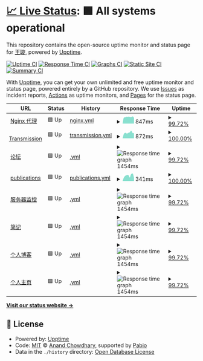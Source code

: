 # [📈 Live Status](https://shaoyaoqian.github.io/uptime): <!--live status--> **🟩 All systems operational**

This repository contains the open-source uptime monitor and status page for [王璇](https://blog.pengfeima.cn), powered by [Upptime](https://github.com/upptime/upptime).

[![Uptime CI](https://github.com/shaoyaoqian/uptime/workflows/Uptime%20CI/badge.svg)](https://github.com/shaoyaoqian/uptime/actions?query=workflow%3A%22Uptime+CI%22)
[![Response Time CI](https://github.com/shaoyaoqian/uptime/workflows/Response%20Time%20CI/badge.svg)](https://github.com/shaoyaoqian/uptime/actions?query=workflow%3A%22Response+Time+CI%22)
[![Graphs CI](https://github.com/shaoyaoqian/uptime/workflows/Graphs%20CI/badge.svg)](https://github.com/shaoyaoqian/uptime/actions?query=workflow%3A%22Graphs+CI%22)
[![Static Site CI](https://github.com/shaoyaoqian/uptime/workflows/Static%20Site%20CI/badge.svg)](https://github.com/shaoyaoqian/uptime/actions?query=workflow%3A%22Static+Site+CI%22)
[![Summary CI](https://github.com/shaoyaoqian/uptime/workflows/Summary%20CI/badge.svg)](https://github.com/shaoyaoqian/uptime/actions?query=workflow%3A%22Summary+CI%22)

With [Upptime](https://upptime.js.org), you can get your own unlimited and free uptime monitor and status page, powered entirely by a GitHub repository. We use [Issues](https://github.com/shaoyaoqian/uptime/issues) as incident reports, [Actions](https://github.com/shaoyaoqian/uptime/actions) as uptime monitors, and [Pages](https://shaoyaoqian.github.io/uptime) for the status page.

<!--start: status pages-->
<!-- This summary is generated by Upptime (https://github.com/upptime/upptime) -->
<!-- Do not edit this manually, your changes will be overwritten -->
<!-- prettier-ignore -->
| URL | Status | History | Response Time | Uptime |
| --- | ------ | ------- | ------------- | ------ |
| <img alt="" src="https://icons.duckduckgo.com/ip3/proxy.pengfeima.cn.ico" height="13"> [Nginx 代理](https://proxy.pengfeima.cn) | 🟩 Up | [nginx.yml](https://github.com/shaoyaoqian/uptime/commits/HEAD/history/nginx.yml) | <details><summary><img alt="Response time graph" src="./graphs/nginx/response-time-week.png" height="20"> 847ms</summary><br><a href="https://shaoyaoqian.github.io/uptime/history/nginx"><img alt="Response time 897" src="https://img.shields.io/endpoint?url=https%3A%2F%2Fraw.githubusercontent.com%2Fshaoyaoqian%2Fuptime%2FHEAD%2Fapi%2Fnginx%2Fresponse-time.json"></a><br><a href="https://shaoyaoqian.github.io/uptime/history/nginx"><img alt="24-hour response time 839" src="https://img.shields.io/endpoint?url=https%3A%2F%2Fraw.githubusercontent.com%2Fshaoyaoqian%2Fuptime%2FHEAD%2Fapi%2Fnginx%2Fresponse-time-day.json"></a><br><a href="https://shaoyaoqian.github.io/uptime/history/nginx"><img alt="7-day response time 847" src="https://img.shields.io/endpoint?url=https%3A%2F%2Fraw.githubusercontent.com%2Fshaoyaoqian%2Fuptime%2FHEAD%2Fapi%2Fnginx%2Fresponse-time-week.json"></a><br><a href="https://shaoyaoqian.github.io/uptime/history/nginx"><img alt="30-day response time 927" src="https://img.shields.io/endpoint?url=https%3A%2F%2Fraw.githubusercontent.com%2Fshaoyaoqian%2Fuptime%2FHEAD%2Fapi%2Fnginx%2Fresponse-time-month.json"></a><br><a href="https://shaoyaoqian.github.io/uptime/history/nginx"><img alt="1-year response time 897" src="https://img.shields.io/endpoint?url=https%3A%2F%2Fraw.githubusercontent.com%2Fshaoyaoqian%2Fuptime%2FHEAD%2Fapi%2Fnginx%2Fresponse-time-year.json"></a></details> | <details><summary><a href="https://shaoyaoqian.github.io/uptime/history/nginx">99.72%</a></summary><a href="https://shaoyaoqian.github.io/uptime/history/nginx"><img alt="All-time uptime 99.52%" src="https://img.shields.io/endpoint?url=https%3A%2F%2Fraw.githubusercontent.com%2Fshaoyaoqian%2Fuptime%2FHEAD%2Fapi%2Fnginx%2Fuptime.json"></a><br><a href="https://shaoyaoqian.github.io/uptime/history/nginx"><img alt="24-hour uptime 98.02%" src="https://img.shields.io/endpoint?url=https%3A%2F%2Fraw.githubusercontent.com%2Fshaoyaoqian%2Fuptime%2FHEAD%2Fapi%2Fnginx%2Fuptime-day.json"></a><br><a href="https://shaoyaoqian.github.io/uptime/history/nginx"><img alt="7-day uptime 99.72%" src="https://img.shields.io/endpoint?url=https%3A%2F%2Fraw.githubusercontent.com%2Fshaoyaoqian%2Fuptime%2FHEAD%2Fapi%2Fnginx%2Fuptime-week.json"></a><br><a href="https://shaoyaoqian.github.io/uptime/history/nginx"><img alt="30-day uptime 98.58%" src="https://img.shields.io/endpoint?url=https%3A%2F%2Fraw.githubusercontent.com%2Fshaoyaoqian%2Fuptime%2FHEAD%2Fapi%2Fnginx%2Fuptime-month.json"></a><br><a href="https://shaoyaoqian.github.io/uptime/history/nginx"><img alt="1-year uptime 99.52%" src="https://img.shields.io/endpoint?url=https%3A%2F%2Fraw.githubusercontent.com%2Fshaoyaoqian%2Fuptime%2FHEAD%2Fapi%2Fnginx%2Fuptime-year.json"></a></details>
| <img alt="" src="https://icons.duckduckgo.com/ip3/transmission.pengfeima.cn.ico" height="13"> [Transmission](https://transmission.pengfeima.cn) | 🟩 Up | [transmission.yml](https://github.com/shaoyaoqian/uptime/commits/HEAD/history/transmission.yml) | <details><summary><img alt="Response time graph" src="./graphs/transmission/response-time-week.png" height="20"> 872ms</summary><br><a href="https://shaoyaoqian.github.io/uptime/history/transmission"><img alt="Response time 953" src="https://img.shields.io/endpoint?url=https%3A%2F%2Fraw.githubusercontent.com%2Fshaoyaoqian%2Fuptime%2FHEAD%2Fapi%2Ftransmission%2Fresponse-time.json"></a><br><a href="https://shaoyaoqian.github.io/uptime/history/transmission"><img alt="24-hour response time 824" src="https://img.shields.io/endpoint?url=https%3A%2F%2Fraw.githubusercontent.com%2Fshaoyaoqian%2Fuptime%2FHEAD%2Fapi%2Ftransmission%2Fresponse-time-day.json"></a><br><a href="https://shaoyaoqian.github.io/uptime/history/transmission"><img alt="7-day response time 872" src="https://img.shields.io/endpoint?url=https%3A%2F%2Fraw.githubusercontent.com%2Fshaoyaoqian%2Fuptime%2FHEAD%2Fapi%2Ftransmission%2Fresponse-time-week.json"></a><br><a href="https://shaoyaoqian.github.io/uptime/history/transmission"><img alt="30-day response time 900" src="https://img.shields.io/endpoint?url=https%3A%2F%2Fraw.githubusercontent.com%2Fshaoyaoqian%2Fuptime%2FHEAD%2Fapi%2Ftransmission%2Fresponse-time-month.json"></a><br><a href="https://shaoyaoqian.github.io/uptime/history/transmission"><img alt="1-year response time 953" src="https://img.shields.io/endpoint?url=https%3A%2F%2Fraw.githubusercontent.com%2Fshaoyaoqian%2Fuptime%2FHEAD%2Fapi%2Ftransmission%2Fresponse-time-year.json"></a></details> | <details><summary><a href="https://shaoyaoqian.github.io/uptime/history/transmission">100.00%</a></summary><a href="https://shaoyaoqian.github.io/uptime/history/transmission"><img alt="All-time uptime 99.93%" src="https://img.shields.io/endpoint?url=https%3A%2F%2Fraw.githubusercontent.com%2Fshaoyaoqian%2Fuptime%2FHEAD%2Fapi%2Ftransmission%2Fuptime.json"></a><br><a href="https://shaoyaoqian.github.io/uptime/history/transmission"><img alt="24-hour uptime 100.00%" src="https://img.shields.io/endpoint?url=https%3A%2F%2Fraw.githubusercontent.com%2Fshaoyaoqian%2Fuptime%2FHEAD%2Fapi%2Ftransmission%2Fuptime-day.json"></a><br><a href="https://shaoyaoqian.github.io/uptime/history/transmission"><img alt="7-day uptime 100.00%" src="https://img.shields.io/endpoint?url=https%3A%2F%2Fraw.githubusercontent.com%2Fshaoyaoqian%2Fuptime%2FHEAD%2Fapi%2Ftransmission%2Fuptime-week.json"></a><br><a href="https://shaoyaoqian.github.io/uptime/history/transmission"><img alt="30-day uptime 99.92%" src="https://img.shields.io/endpoint?url=https%3A%2F%2Fraw.githubusercontent.com%2Fshaoyaoqian%2Fuptime%2FHEAD%2Fapi%2Ftransmission%2Fuptime-month.json"></a><br><a href="https://shaoyaoqian.github.io/uptime/history/transmission"><img alt="1-year uptime 99.93%" src="https://img.shields.io/endpoint?url=https%3A%2F%2Fraw.githubusercontent.com%2Fshaoyaoqian%2Fuptime%2FHEAD%2Fapi%2Ftransmission%2Fuptime-year.json"></a></details>
| <img alt="" src="https://icons.duckduckgo.com/ip3/talk.pengfeima.cn.ico" height="13"> [论坛](https://talk.pengfeima.cn) | 🟩 Up | [.yml](https://github.com/shaoyaoqian/uptime/commits/HEAD/history/.yml) | <details><summary><img alt="Response time graph" src="./graphs//response-time-week.png" height="20"> 1454ms</summary><br><a href="https://shaoyaoqian.github.io/uptime/history/"><img alt="Response time 1445" src="https://img.shields.io/endpoint?url=https%3A%2F%2Fraw.githubusercontent.com%2Fshaoyaoqian%2Fuptime%2FHEAD%2Fapi%2F%2Fresponse-time.json"></a><br><a href="https://shaoyaoqian.github.io/uptime/history/"><img alt="24-hour response time 3111" src="https://img.shields.io/endpoint?url=https%3A%2F%2Fraw.githubusercontent.com%2Fshaoyaoqian%2Fuptime%2FHEAD%2Fapi%2F%2Fresponse-time-day.json"></a><br><a href="https://shaoyaoqian.github.io/uptime/history/"><img alt="7-day response time 1454" src="https://img.shields.io/endpoint?url=https%3A%2F%2Fraw.githubusercontent.com%2Fshaoyaoqian%2Fuptime%2FHEAD%2Fapi%2F%2Fresponse-time-week.json"></a><br><a href="https://shaoyaoqian.github.io/uptime/history/"><img alt="30-day response time 1445" src="https://img.shields.io/endpoint?url=https%3A%2F%2Fraw.githubusercontent.com%2Fshaoyaoqian%2Fuptime%2FHEAD%2Fapi%2F%2Fresponse-time-month.json"></a><br><a href="https://shaoyaoqian.github.io/uptime/history/"><img alt="1-year response time 1445" src="https://img.shields.io/endpoint?url=https%3A%2F%2Fraw.githubusercontent.com%2Fshaoyaoqian%2Fuptime%2FHEAD%2Fapi%2F%2Fresponse-time-year.json"></a></details> | <details><summary><a href="https://shaoyaoqian.github.io/uptime/history/">99.72%</a></summary><a href="https://shaoyaoqian.github.io/uptime/history/"><img alt="All-time uptime 93.41%" src="https://img.shields.io/endpoint?url=https%3A%2F%2Fraw.githubusercontent.com%2Fshaoyaoqian%2Fuptime%2FHEAD%2Fapi%2F%2Fuptime.json"></a><br><a href="https://shaoyaoqian.github.io/uptime/history/"><img alt="24-hour uptime 98.02%" src="https://img.shields.io/endpoint?url=https%3A%2F%2Fraw.githubusercontent.com%2Fshaoyaoqian%2Fuptime%2FHEAD%2Fapi%2F%2Fuptime-day.json"></a><br><a href="https://shaoyaoqian.github.io/uptime/history/"><img alt="7-day uptime 99.72%" src="https://img.shields.io/endpoint?url=https%3A%2F%2Fraw.githubusercontent.com%2Fshaoyaoqian%2Fuptime%2FHEAD%2Fapi%2F%2Fuptime-week.json"></a><br><a href="https://shaoyaoqian.github.io/uptime/history/"><img alt="30-day uptime 94.28%" src="https://img.shields.io/endpoint?url=https%3A%2F%2Fraw.githubusercontent.com%2Fshaoyaoqian%2Fuptime%2FHEAD%2Fapi%2F%2Fuptime-month.json"></a><br><a href="https://shaoyaoqian.github.io/uptime/history/"><img alt="1-year uptime 93.41%" src="https://img.shields.io/endpoint?url=https%3A%2F%2Fraw.githubusercontent.com%2Fshaoyaoqian%2Fuptime%2FHEAD%2Fapi%2F%2Fuptime-year.json"></a></details>
| <img alt="" src="https://icons.duckduckgo.com/ip3/publications.pengfeima.cn.ico" height="13"> [publications](https://publications.pengfeima.cn/publications) | 🟩 Up | [publications.yml](https://github.com/shaoyaoqian/uptime/commits/HEAD/history/publications.yml) | <details><summary><img alt="Response time graph" src="./graphs/publications/response-time-week.png" height="20"> 341ms</summary><br><a href="https://shaoyaoqian.github.io/uptime/history/publications"><img alt="Response time 309" src="https://img.shields.io/endpoint?url=https%3A%2F%2Fraw.githubusercontent.com%2Fshaoyaoqian%2Fuptime%2FHEAD%2Fapi%2Fpublications%2Fresponse-time.json"></a><br><a href="https://shaoyaoqian.github.io/uptime/history/publications"><img alt="24-hour response time 203" src="https://img.shields.io/endpoint?url=https%3A%2F%2Fraw.githubusercontent.com%2Fshaoyaoqian%2Fuptime%2FHEAD%2Fapi%2Fpublications%2Fresponse-time-day.json"></a><br><a href="https://shaoyaoqian.github.io/uptime/history/publications"><img alt="7-day response time 341" src="https://img.shields.io/endpoint?url=https%3A%2F%2Fraw.githubusercontent.com%2Fshaoyaoqian%2Fuptime%2FHEAD%2Fapi%2Fpublications%2Fresponse-time-week.json"></a><br><a href="https://shaoyaoqian.github.io/uptime/history/publications"><img alt="30-day response time 309" src="https://img.shields.io/endpoint?url=https%3A%2F%2Fraw.githubusercontent.com%2Fshaoyaoqian%2Fuptime%2FHEAD%2Fapi%2Fpublications%2Fresponse-time-month.json"></a><br><a href="https://shaoyaoqian.github.io/uptime/history/publications"><img alt="1-year response time 309" src="https://img.shields.io/endpoint?url=https%3A%2F%2Fraw.githubusercontent.com%2Fshaoyaoqian%2Fuptime%2FHEAD%2Fapi%2Fpublications%2Fresponse-time-year.json"></a></details> | <details><summary><a href="https://shaoyaoqian.github.io/uptime/history/publications">100.00%</a></summary><a href="https://shaoyaoqian.github.io/uptime/history/publications"><img alt="All-time uptime 100.00%" src="https://img.shields.io/endpoint?url=https%3A%2F%2Fraw.githubusercontent.com%2Fshaoyaoqian%2Fuptime%2FHEAD%2Fapi%2Fpublications%2Fuptime.json"></a><br><a href="https://shaoyaoqian.github.io/uptime/history/publications"><img alt="24-hour uptime 100.00%" src="https://img.shields.io/endpoint?url=https%3A%2F%2Fraw.githubusercontent.com%2Fshaoyaoqian%2Fuptime%2FHEAD%2Fapi%2Fpublications%2Fuptime-day.json"></a><br><a href="https://shaoyaoqian.github.io/uptime/history/publications"><img alt="7-day uptime 100.00%" src="https://img.shields.io/endpoint?url=https%3A%2F%2Fraw.githubusercontent.com%2Fshaoyaoqian%2Fuptime%2FHEAD%2Fapi%2Fpublications%2Fuptime-week.json"></a><br><a href="https://shaoyaoqian.github.io/uptime/history/publications"><img alt="30-day uptime 100.00%" src="https://img.shields.io/endpoint?url=https%3A%2F%2Fraw.githubusercontent.com%2Fshaoyaoqian%2Fuptime%2FHEAD%2Fapi%2Fpublications%2Fuptime-month.json"></a><br><a href="https://shaoyaoqian.github.io/uptime/history/publications"><img alt="1-year uptime 100.00%" src="https://img.shields.io/endpoint?url=https%3A%2F%2Fraw.githubusercontent.com%2Fshaoyaoqian%2Fuptime%2FHEAD%2Fapi%2Fpublications%2Fuptime-year.json"></a></details>
| <img alt="" src="https://icons.duckduckgo.com/ip3/beszel.pengfeima.cn.ico" height="13"> [服务器监控](https://beszel.pengfeima.cn) | 🟩 Up | [.yml](https://github.com/shaoyaoqian/uptime/commits/HEAD/history/.yml) | <details><summary><img alt="Response time graph" src="./graphs//response-time-week.png" height="20"> 1454ms</summary><br><a href="https://shaoyaoqian.github.io/uptime/history/"><img alt="Response time 1445" src="https://img.shields.io/endpoint?url=https%3A%2F%2Fraw.githubusercontent.com%2Fshaoyaoqian%2Fuptime%2FHEAD%2Fapi%2F%2Fresponse-time.json"></a><br><a href="https://shaoyaoqian.github.io/uptime/history/"><img alt="24-hour response time 3111" src="https://img.shields.io/endpoint?url=https%3A%2F%2Fraw.githubusercontent.com%2Fshaoyaoqian%2Fuptime%2FHEAD%2Fapi%2F%2Fresponse-time-day.json"></a><br><a href="https://shaoyaoqian.github.io/uptime/history/"><img alt="7-day response time 1454" src="https://img.shields.io/endpoint?url=https%3A%2F%2Fraw.githubusercontent.com%2Fshaoyaoqian%2Fuptime%2FHEAD%2Fapi%2F%2Fresponse-time-week.json"></a><br><a href="https://shaoyaoqian.github.io/uptime/history/"><img alt="30-day response time 1445" src="https://img.shields.io/endpoint?url=https%3A%2F%2Fraw.githubusercontent.com%2Fshaoyaoqian%2Fuptime%2FHEAD%2Fapi%2F%2Fresponse-time-month.json"></a><br><a href="https://shaoyaoqian.github.io/uptime/history/"><img alt="1-year response time 1445" src="https://img.shields.io/endpoint?url=https%3A%2F%2Fraw.githubusercontent.com%2Fshaoyaoqian%2Fuptime%2FHEAD%2Fapi%2F%2Fresponse-time-year.json"></a></details> | <details><summary><a href="https://shaoyaoqian.github.io/uptime/history/">99.72%</a></summary><a href="https://shaoyaoqian.github.io/uptime/history/"><img alt="All-time uptime 93.41%" src="https://img.shields.io/endpoint?url=https%3A%2F%2Fraw.githubusercontent.com%2Fshaoyaoqian%2Fuptime%2FHEAD%2Fapi%2F%2Fuptime.json"></a><br><a href="https://shaoyaoqian.github.io/uptime/history/"><img alt="24-hour uptime 98.02%" src="https://img.shields.io/endpoint?url=https%3A%2F%2Fraw.githubusercontent.com%2Fshaoyaoqian%2Fuptime%2FHEAD%2Fapi%2F%2Fuptime-day.json"></a><br><a href="https://shaoyaoqian.github.io/uptime/history/"><img alt="7-day uptime 99.72%" src="https://img.shields.io/endpoint?url=https%3A%2F%2Fraw.githubusercontent.com%2Fshaoyaoqian%2Fuptime%2FHEAD%2Fapi%2F%2Fuptime-week.json"></a><br><a href="https://shaoyaoqian.github.io/uptime/history/"><img alt="30-day uptime 94.28%" src="https://img.shields.io/endpoint?url=https%3A%2F%2Fraw.githubusercontent.com%2Fshaoyaoqian%2Fuptime%2FHEAD%2Fapi%2F%2Fuptime-month.json"></a><br><a href="https://shaoyaoqian.github.io/uptime/history/"><img alt="1-year uptime 93.41%" src="https://img.shields.io/endpoint?url=https%3A%2F%2Fraw.githubusercontent.com%2Fshaoyaoqian%2Fuptime%2FHEAD%2Fapi%2F%2Fuptime-year.json"></a></details>
| <img alt="" src="https://icons.duckduckgo.com/ip3/memory.pengfeima.cn.ico" height="13"> [简记](https://memory.pengfeima.cn) | 🟩 Up | [.yml](https://github.com/shaoyaoqian/uptime/commits/HEAD/history/.yml) | <details><summary><img alt="Response time graph" src="./graphs//response-time-week.png" height="20"> 1454ms</summary><br><a href="https://shaoyaoqian.github.io/uptime/history/"><img alt="Response time 1445" src="https://img.shields.io/endpoint?url=https%3A%2F%2Fraw.githubusercontent.com%2Fshaoyaoqian%2Fuptime%2FHEAD%2Fapi%2F%2Fresponse-time.json"></a><br><a href="https://shaoyaoqian.github.io/uptime/history/"><img alt="24-hour response time 3111" src="https://img.shields.io/endpoint?url=https%3A%2F%2Fraw.githubusercontent.com%2Fshaoyaoqian%2Fuptime%2FHEAD%2Fapi%2F%2Fresponse-time-day.json"></a><br><a href="https://shaoyaoqian.github.io/uptime/history/"><img alt="7-day response time 1454" src="https://img.shields.io/endpoint?url=https%3A%2F%2Fraw.githubusercontent.com%2Fshaoyaoqian%2Fuptime%2FHEAD%2Fapi%2F%2Fresponse-time-week.json"></a><br><a href="https://shaoyaoqian.github.io/uptime/history/"><img alt="30-day response time 1445" src="https://img.shields.io/endpoint?url=https%3A%2F%2Fraw.githubusercontent.com%2Fshaoyaoqian%2Fuptime%2FHEAD%2Fapi%2F%2Fresponse-time-month.json"></a><br><a href="https://shaoyaoqian.github.io/uptime/history/"><img alt="1-year response time 1445" src="https://img.shields.io/endpoint?url=https%3A%2F%2Fraw.githubusercontent.com%2Fshaoyaoqian%2Fuptime%2FHEAD%2Fapi%2F%2Fresponse-time-year.json"></a></details> | <details><summary><a href="https://shaoyaoqian.github.io/uptime/history/">99.72%</a></summary><a href="https://shaoyaoqian.github.io/uptime/history/"><img alt="All-time uptime 93.41%" src="https://img.shields.io/endpoint?url=https%3A%2F%2Fraw.githubusercontent.com%2Fshaoyaoqian%2Fuptime%2FHEAD%2Fapi%2F%2Fuptime.json"></a><br><a href="https://shaoyaoqian.github.io/uptime/history/"><img alt="24-hour uptime 98.02%" src="https://img.shields.io/endpoint?url=https%3A%2F%2Fraw.githubusercontent.com%2Fshaoyaoqian%2Fuptime%2FHEAD%2Fapi%2F%2Fuptime-day.json"></a><br><a href="https://shaoyaoqian.github.io/uptime/history/"><img alt="7-day uptime 99.72%" src="https://img.shields.io/endpoint?url=https%3A%2F%2Fraw.githubusercontent.com%2Fshaoyaoqian%2Fuptime%2FHEAD%2Fapi%2F%2Fuptime-week.json"></a><br><a href="https://shaoyaoqian.github.io/uptime/history/"><img alt="30-day uptime 94.28%" src="https://img.shields.io/endpoint?url=https%3A%2F%2Fraw.githubusercontent.com%2Fshaoyaoqian%2Fuptime%2FHEAD%2Fapi%2F%2Fuptime-month.json"></a><br><a href="https://shaoyaoqian.github.io/uptime/history/"><img alt="1-year uptime 93.41%" src="https://img.shields.io/endpoint?url=https%3A%2F%2Fraw.githubusercontent.com%2Fshaoyaoqian%2Fuptime%2FHEAD%2Fapi%2F%2Fuptime-year.json"></a></details>
| <img alt="" src="https://icons.duckduckgo.com/ip3/blog.pengfeima.cn.ico" height="13"> [个人博客](https://blog.pengfeima.cn) | 🟩 Up | [.yml](https://github.com/shaoyaoqian/uptime/commits/HEAD/history/.yml) | <details><summary><img alt="Response time graph" src="./graphs//response-time-week.png" height="20"> 1454ms</summary><br><a href="https://shaoyaoqian.github.io/uptime/history/"><img alt="Response time 1445" src="https://img.shields.io/endpoint?url=https%3A%2F%2Fraw.githubusercontent.com%2Fshaoyaoqian%2Fuptime%2FHEAD%2Fapi%2F%2Fresponse-time.json"></a><br><a href="https://shaoyaoqian.github.io/uptime/history/"><img alt="24-hour response time 3111" src="https://img.shields.io/endpoint?url=https%3A%2F%2Fraw.githubusercontent.com%2Fshaoyaoqian%2Fuptime%2FHEAD%2Fapi%2F%2Fresponse-time-day.json"></a><br><a href="https://shaoyaoqian.github.io/uptime/history/"><img alt="7-day response time 1454" src="https://img.shields.io/endpoint?url=https%3A%2F%2Fraw.githubusercontent.com%2Fshaoyaoqian%2Fuptime%2FHEAD%2Fapi%2F%2Fresponse-time-week.json"></a><br><a href="https://shaoyaoqian.github.io/uptime/history/"><img alt="30-day response time 1445" src="https://img.shields.io/endpoint?url=https%3A%2F%2Fraw.githubusercontent.com%2Fshaoyaoqian%2Fuptime%2FHEAD%2Fapi%2F%2Fresponse-time-month.json"></a><br><a href="https://shaoyaoqian.github.io/uptime/history/"><img alt="1-year response time 1445" src="https://img.shields.io/endpoint?url=https%3A%2F%2Fraw.githubusercontent.com%2Fshaoyaoqian%2Fuptime%2FHEAD%2Fapi%2F%2Fresponse-time-year.json"></a></details> | <details><summary><a href="https://shaoyaoqian.github.io/uptime/history/">99.72%</a></summary><a href="https://shaoyaoqian.github.io/uptime/history/"><img alt="All-time uptime 93.41%" src="https://img.shields.io/endpoint?url=https%3A%2F%2Fraw.githubusercontent.com%2Fshaoyaoqian%2Fuptime%2FHEAD%2Fapi%2F%2Fuptime.json"></a><br><a href="https://shaoyaoqian.github.io/uptime/history/"><img alt="24-hour uptime 98.02%" src="https://img.shields.io/endpoint?url=https%3A%2F%2Fraw.githubusercontent.com%2Fshaoyaoqian%2Fuptime%2FHEAD%2Fapi%2F%2Fuptime-day.json"></a><br><a href="https://shaoyaoqian.github.io/uptime/history/"><img alt="7-day uptime 99.72%" src="https://img.shields.io/endpoint?url=https%3A%2F%2Fraw.githubusercontent.com%2Fshaoyaoqian%2Fuptime%2FHEAD%2Fapi%2F%2Fuptime-week.json"></a><br><a href="https://shaoyaoqian.github.io/uptime/history/"><img alt="30-day uptime 94.28%" src="https://img.shields.io/endpoint?url=https%3A%2F%2Fraw.githubusercontent.com%2Fshaoyaoqian%2Fuptime%2FHEAD%2Fapi%2F%2Fuptime-month.json"></a><br><a href="https://shaoyaoqian.github.io/uptime/history/"><img alt="1-year uptime 93.41%" src="https://img.shields.io/endpoint?url=https%3A%2F%2Fraw.githubusercontent.com%2Fshaoyaoqian%2Fuptime%2FHEAD%2Fapi%2F%2Fuptime-year.json"></a></details>
| <img alt="" src="https://icons.duckduckgo.com/ip3/pengfeima.cn.ico" height="13"> [个人主页](https://pengfeima.cn) | 🟩 Up | [.yml](https://github.com/shaoyaoqian/uptime/commits/HEAD/history/.yml) | <details><summary><img alt="Response time graph" src="./graphs//response-time-week.png" height="20"> 1454ms</summary><br><a href="https://shaoyaoqian.github.io/uptime/history/"><img alt="Response time 1445" src="https://img.shields.io/endpoint?url=https%3A%2F%2Fraw.githubusercontent.com%2Fshaoyaoqian%2Fuptime%2FHEAD%2Fapi%2F%2Fresponse-time.json"></a><br><a href="https://shaoyaoqian.github.io/uptime/history/"><img alt="24-hour response time 3111" src="https://img.shields.io/endpoint?url=https%3A%2F%2Fraw.githubusercontent.com%2Fshaoyaoqian%2Fuptime%2FHEAD%2Fapi%2F%2Fresponse-time-day.json"></a><br><a href="https://shaoyaoqian.github.io/uptime/history/"><img alt="7-day response time 1454" src="https://img.shields.io/endpoint?url=https%3A%2F%2Fraw.githubusercontent.com%2Fshaoyaoqian%2Fuptime%2FHEAD%2Fapi%2F%2Fresponse-time-week.json"></a><br><a href="https://shaoyaoqian.github.io/uptime/history/"><img alt="30-day response time 1445" src="https://img.shields.io/endpoint?url=https%3A%2F%2Fraw.githubusercontent.com%2Fshaoyaoqian%2Fuptime%2FHEAD%2Fapi%2F%2Fresponse-time-month.json"></a><br><a href="https://shaoyaoqian.github.io/uptime/history/"><img alt="1-year response time 1445" src="https://img.shields.io/endpoint?url=https%3A%2F%2Fraw.githubusercontent.com%2Fshaoyaoqian%2Fuptime%2FHEAD%2Fapi%2F%2Fresponse-time-year.json"></a></details> | <details><summary><a href="https://shaoyaoqian.github.io/uptime/history/">99.72%</a></summary><a href="https://shaoyaoqian.github.io/uptime/history/"><img alt="All-time uptime 93.41%" src="https://img.shields.io/endpoint?url=https%3A%2F%2Fraw.githubusercontent.com%2Fshaoyaoqian%2Fuptime%2FHEAD%2Fapi%2F%2Fuptime.json"></a><br><a href="https://shaoyaoqian.github.io/uptime/history/"><img alt="24-hour uptime 98.02%" src="https://img.shields.io/endpoint?url=https%3A%2F%2Fraw.githubusercontent.com%2Fshaoyaoqian%2Fuptime%2FHEAD%2Fapi%2F%2Fuptime-day.json"></a><br><a href="https://shaoyaoqian.github.io/uptime/history/"><img alt="7-day uptime 99.72%" src="https://img.shields.io/endpoint?url=https%3A%2F%2Fraw.githubusercontent.com%2Fshaoyaoqian%2Fuptime%2FHEAD%2Fapi%2F%2Fuptime-week.json"></a><br><a href="https://shaoyaoqian.github.io/uptime/history/"><img alt="30-day uptime 94.28%" src="https://img.shields.io/endpoint?url=https%3A%2F%2Fraw.githubusercontent.com%2Fshaoyaoqian%2Fuptime%2FHEAD%2Fapi%2F%2Fuptime-month.json"></a><br><a href="https://shaoyaoqian.github.io/uptime/history/"><img alt="1-year uptime 93.41%" src="https://img.shields.io/endpoint?url=https%3A%2F%2Fraw.githubusercontent.com%2Fshaoyaoqian%2Fuptime%2FHEAD%2Fapi%2F%2Fuptime-year.json"></a></details>

<!--end: status pages-->

[**Visit our status website →**](https://shaoyaoqian.github.io/uptime)

## 📄 License

- Powered by: [Upptime](https://github.com/upptime/upptime)
- Code: [MIT](./LICENSE) © [Anand Chowdhary](https://anandchowdhary.com), supported by [Pabio](https://pabio.com)
- Data in the `./history` directory: [Open Database License](https://opendatacommons.org/licenses/odbl/1-0/)
